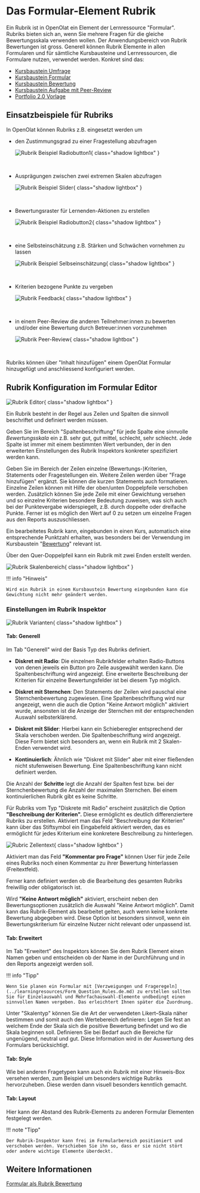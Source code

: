 # Das Formular-Element Rubrik

Ein Rubrik ist in OpenOlat ein Element der Lernressource "Formular". Rubriks bieten sich an, wenn Sie mehrere Fragen für die gleiche Bewertungsskala verwenden wollen. Der Anwendungsbereich von Rubrik Bewertungen ist gross. Generell können Rubrik Elemente in allen Formularen und für sämtliche Kursbausteine und Lernressourcen, die Formulare nutzen, verwendet werden. Konkret sind das:

* [Kursbaustein Umfrage](../learningresources/Course_Element_Survey.de.md)
* [Kursbaustein Formular](../learningresources/Course_Element_Form.de.md)
* [Kursbaustein Bewertung](Forms_in_Rubric_Scoring.de.md)
* [Kursbaustein Aufgabe mit Peer-Review](Course_Element_Task.de.md#revisions)
* [Portfolio 2.0 Vorlage](Forms_in_the_ePortfolio_template.de.md)

## Einsatzbeispiele für Rubriks

In OpenOlat können Rubriks z.B. eingesetzt werden um

* den Zustimmungsgrad zu einer Fragestellung abzufragen

  ![Rubrik Beispiel Radiobutton1](assets/Rubrik_Beispiel1.jpg){ class="shadow lightbox" }

<br>

* Ausprägungen zwischen zwei extremen Skalen abzufragen

  ![Rubrik Beispiel Slider](assets/Rubrik_Beispiel2.jpg){ class="shadow lightbox" }

<br>

* Bewertungsraster für Lernenden-Aktionen zu erstellen

  ![Rubrik Beispiel Radiobutton2](assets/Rubrik_Beispiel3.jpg){ class="shadow lightbox" }

<br>

* eine Selbsteinschätzung z.B. Stärken und Schwächen vornehmen zu lassen

  ![Rubrik Beispiel Selbseinschätzung](assets/Rubrik_Beispiel4.jpg){ class="shadow lightbox" }

<br>

* Kriterien bezogene Punkte zu vergeben

  ![Rubrik Feedback](assets/rubrik_skalentexte.jpg){ class="shadow lightbox" }

<br>

* in einem Peer-Review die anderen Teilnehmer:innen zu bewerten und/oder eine Bewertung durch Betreuer:innen vorzunehmen

  ![Rubrik Peer-Review](assets/Rubrik_Peer-Review.png){ class="shadow lightbox" }

<br>

Rubriks können über "Inhalt hinzufügen" einem OpenOlat Formular hinzugefügt und anschliessend konfiguriert werden.



## Rubrik Konfiguration im Formular Editor

![Rubrik Editor](assets/formular_rubik17a.png){ class="shadow lightbox" }

Ein Rubrik besteht in der Regel aus Zeilen und Spalten die sinnvoll beschriftet und definiert werden müssen. 

Geben Sie im Bereich "Spaltenbeschriftung" für jede Spalte eine sinnvolle _Bewertungsskala_ ein z.B. sehr gut, gut mittel, schlecht, sehr schlecht. Jede Spalte ist immer mit einem bestimmten Wert verbunden, der in den erweiterten Einstellungen des Rubrik Inspektors konkreter spezifiziert werden kann.
  
Geben Sie im Bereich der Zeilen einzelne (Bewertungs-)Kriterien, Statements oder Fragestellungen ein. Weitere Zeilen werden über "Frage hinzufügen" ergänzt. Sie können die kurzen Statements auch formatieren. Einzelne Zeilen können mit Hilfe der oben/unten Doppelpfeile verschoben werden. Zusätzlich können Sie jede Zeile mit einer Gewichtung  versehen und so einzelne Kriterien besondere Bedeutung zuweisen, was sich auch bei der Punktevergabe widerspiegelt, z.B. durch doppelte oder dreifache Punkte. 
Ferner ist es möglich den Wert auf 0 zu setzen um einzelne Fragen aus den Reports auszuschliessen. 
 
Ein bearbeitetes Rubrik kann, eingebunden in einen Kurs, automatisch eine entsprechende Punktzahl erhalten, was besonders bei der Verwendung im Kursbaustein "[Bewertung](../learningresources/Course_Element_Assessment.de.md)" relevant ist. 
 
Über den Quer-Doppelpfeil kann ein Rubrik mit zwei Enden erstellt werden. 

![Rubrik Skalenbereich](assets/Rubrik_2_enden.jpg){ class="shadow lightbox" }


!!! info "Hinweis"

    Wird ein Rubrik in einem Kursbaustein Bewertung eingebunden kann die Gewichtung nicht mehr geändert werden.

### Einstellungen im Rubrik Inspektor

![Rubrik Varianten](assets/Rubrik_Inspector_20.png){ class="shadow lightbox" }



#### Tab: Generell

Im Tab "Generell" wird der Basis Typ des Rubriks definiert.
  * **Diskret mit Radio**: Die einzelnen Rubrikfelder erhalten Radio-Buttons von denen jeweils ein Button pro Zeile ausgewählt werden kann. Die Spaltenbeschriftung wird angezeigt. Eine erweiterte Beschreibung der Kriterien für einzelne Bewertungsfelder ist bei diesem Typ möglich. 

  * **Diskret mit Sternchen**: Den Statements der Zeilen wird pauschal eine Sternchenbewertung zugewiesen. Eine Spaltenbeschriftung wird nur angezeigt, wenn die auch die Option "Keine Antwort möglich" aktiviert wurde, ansonsten ist die Anzeige der Sternchen mit der entsprechenden Auswahl selbsterklärend.  
  * **Diskret mit Slider**: Hierbei kann ein Schieberegler entsprechend der Skala verschoben werden. Die Spaltenbeschriftung wird angezeigt. Diese Form bietet sich besonders an, wenn ein Rubrik mit 2 Skalen-Enden verwendet wird. 
  * **Kontinuierlich**: Ähnlich wie "Diskret mit Slider" aber mit einer fließenden nicht stufenweisen Bewertung. Eine Spaltenbeschriftung kann nicht definiert werden.  

Die Anzahl der **Schritte** legt die Anzahl der Spalten fest bzw. bei der Sternchenbewertung die Anzahl der maximalen Sternchen. Bei einem kontinuierlichen Rubrik gibt es keine Schritte. 

Für Rubriks vom Typ "Diskrete mit Radio" erscheint zusätzlich die Option **"Beschreibung der Kriterien".** Diese ermöglicht es deutlich differenziertere Rubriks zu erstellen. Aktiviert man das Feld "Beschreibung der Kriterien" kann über das Stiftsymbol ein Eingabefeld aktiviert werden, das es ermöglicht für jedes Kriterium eine konkretere Beschreibung zu hinterlegen. 

![Rubric Zellentext](assets/Rubrik_Bewertungsfeld.png){ class="shadow lightbox" }

Aktiviert man das Feld **"Kommentar pro Frage"** können User für jede Zeile eines Rubriks noch einen Kommentar zu ihrer Bewertung hinterlassen (Freitextfeld).

Ferner kann definiert werden ob die Bearbeitung des gesamten Rubriks freiwillig oder obligatorisch ist. 

Wird **"Keine Antwort möglich"** aktiviert, erscheint neben den Bewertungsoptionen zusätzlich die Auswahl "Keine Antwort möglich". Damit kann das Rubrik-Element als bearbeitet gelten, auch wenn keine konkrete Bewertung abgegeben wird. Diese Option ist besonders sinnvoll, wenn ein Bewertungskriterium für einzelne Nutzer nicht relevant oder unpassend ist.


#### Tab: Erweitert

Im Tab "Erweitert" des Inspektors können Sie dem Rubrik Element einen Namen geben und entscheiden ob der Name in der Durchführung und in den Reports angezeigt werden soll. 

!!! info "Tipp"

    Wenn Sie planen ein Formular mit [Verzweigungen und Frageregeln](../learningresources/Form_Question_Rules.de.md) zu erstellen sollten Sie für Einzelauswahl und Mehrfachauswahl-Elemente undbedingt einen sinnvollen Namen vergeben. Das erleichtert Ihnen später die Zuordnung.

Unter "Skalentyp" können Sie die Art der verwendeten Likert–Skala näher bestimmen und somit auch den Wertebereich definieren: Legen Sie fest an welchem Ende der Skala sich die positive Bewertung befindet und wo die Skala beginnen soll. Definieren Sie bei Bedarf auch die Bereiche für ungenügend, neutral und gut. Diese Information wird in der Auswertung des Formulars berücksichtigt.

#### Tab: Style

Wie bei anderen Fragetypen kann auch ein Rubrik mit einer Hinweis-Box versehen werden, zum Beispiel um besonders wichtige Rubriks hervorzuheben. Diese werden dann visuell besonders kenntlich gemacht.

#### Tab: Layout

Hier kann der Abstand des Rubrik-Elements zu anderen Formular Elementen festgelegt werden.


!!! note "Tipp"

    Der Rubrik-Inspektor kann frei im Formularbereich positioniert und verschoben werden. Verschieben Sie ihn so, dass er sie nicht stört oder andere wichtige Elemente überdeckt.


## Weitere Informationen

[Formular als Rubrik Bewertung](Forms_in_Rubric_Scoring.de.md)


